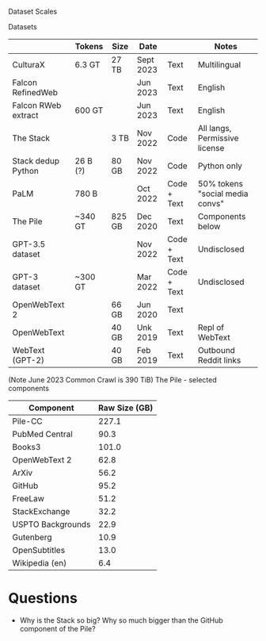 Dataset Scales

Datasets

|                    | Tokens   | Size | Date      |             | Notes                         |
|--------------------|----------|------|-----------|-------------|-------------------------------|
| CulturaX           | 6.3 GT   | 27 TB | Sept 2023 | Text        | Multilingual                  |
| Falcon RefinedWeb  |          | | Jun 2023  | Text        | English                       |  
| Falcon RWeb extract | 600 GT   | | Jun 2023 | Text        | English                       |
| The Stack          |          | 3 TB | Nov 2022  | Code        | All langs, Permissive license |
| Stack dedup Python | 26 B (?) | 80 GB | Nov 2022  | Code        | Python only                   |
| PaLM  | 780 B |   | Oct 2022 | Code + Text | 50% tokens "social media convs" |
| The Pile           | ~340 GT  | 825 GB | Dec 2020  | Text        | Components below              | Text   |
| GPT-3.5 dataset    |          |      | Nov 2022  | Code + Text | Undisclosed                   | 
| GPT-3 dataset      | ~300 GT  |      | Mar 2022  | Code + Text | Undisclosed                   | 
| OpenWebText 2      |          | 66 GB | Jun 2020  | Text        |                               | |  
| OpenWebText        |          | 40 GB | Unk 2019  | Text        | Repl of WebText               | 
| WebText (GPT-2)    |          | 40 GB | Feb 2019  | Text        | Outbound Reddit links         |

(Note June 2023 Common Crawl is 390 TiB)
The Pile - selected components

| Component | Raw Size (GB) |
| --- |---------------|
| Pile-CC | 227.1         |
| PubMed Central | 90.3          |
| Books3 | 101.0         |
| OpenWebText 2 | 62.8          |
| ArXiv | 56.2          |
| GitHub | 95.2          |
| FreeLaw | 51.2          |
| StackExchange | 32.2          |
| USPTO Backgrounds | 22.9          |
| Gutenberg | 10.9          |
| OpenSubtitles | 13.0          |
| Wikipedia (en) | 6.4           |

# Questions

* Why is the Stack so big? Why so much bigger than the GitHub component of the Pile?


